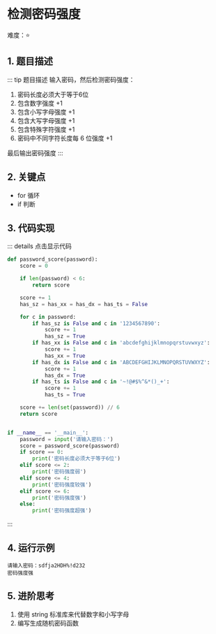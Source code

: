 # 检测密码强度

难度：:star:

## 1. 题目描述
::: tip 题目描述
输入密码，然后检测密码强度：
1. 密码长度必须大于等于6位
2. 包含数字强度 +1
3. 包含小写字母强度 +1
4. 包含大写字母强度 +1
5. 包含特殊字符强度 +1
6. 密码中不同字符长度每 6 位强度 +1

最后输出密码强度
:::

## 2. 关键点
- for 循环
- if 判断


## 3. 代码实现
::: details 点击显示代码
```python
def password_score(password):
    score = 0

    if len(password) < 6:
        return score

    score += 1
    has_sz = has_xx = has_dx = has_ts = False

    for c in password:
        if has_sz is False and c in '1234567890':
            score += 1
            has_sz = True
        if has_xx is False and c in 'abcdefghijklmnopqrstuvwxyz':
            score += 1
            has_xx = True
        if has_dx is False and c in 'ABCDEFGHIJKLMNOPQRSTUVWXYZ':
            score += 1
            has_dx = True
        if has_ts is False and c in '~!@#$%^&*()_+':
            score += 1
            has_ts = True

    score += len(set(password)) // 6
    return score


if __name__ == '__main__':
    password = input('请输入密码：')
    score = password_score(password)
    if score == 0:
        print('密码长度必须大于等于6位')
    elif score <= 2:
        print('密码强度弱')
    elif score <= 4:
        print('密码强度较强')
    elif score <= 6:
        print('密码强度强')
    else:
        print('密码强度超强')
```
:::

## 4. 运行示例
```
请输入密码：sdfja2HDH%!d232
密码强度强
```

## 5. 进阶思考
1. 使用 string 标准库来代替数字和小写字母
2. 编写生成随机密码函数
